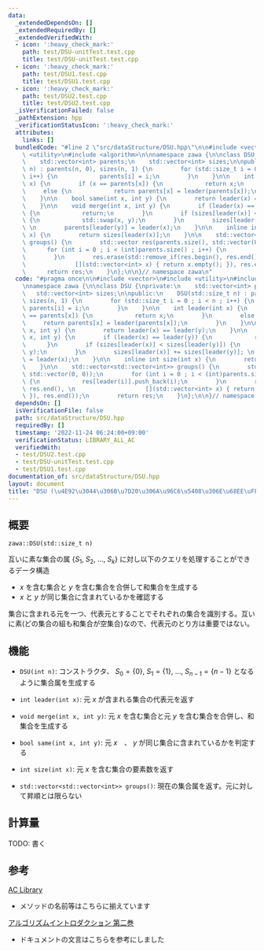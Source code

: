 ```yaml
---
data:
  _extendedDependsOn: []
  _extendedRequiredBy: []
  _extendedVerifiedWith:
  - icon: ':heavy_check_mark:'
    path: test/DSU-unitTest.test.cpp
    title: test/DSU-unitTest.test.cpp
  - icon: ':heavy_check_mark:'
    path: test/DSU1.test.cpp
    title: test/DSU1.test.cpp
  - icon: ':heavy_check_mark:'
    path: test/DSU2.test.cpp
    title: test/DSU2.test.cpp
  _isVerificationFailed: false
  _pathExtension: hpp
  _verificationStatusIcon: ':heavy_check_mark:'
  attributes:
    links: []
  bundledCode: "#line 2 \"src/dataStructure/DSU.hpp\"\n\n#include <vector>\n#include\
    \ <utility>\n#include <algorithm>\n\nnamespace zawa {\n\nclass DSU {\nprivate:\n\
    \    std::vector<int> parents;\n    std::vector<int> sizes;\n\npublic:\n    DSU(std::size_t\
    \ n) : parents(n, 0), sizes(n, 1) {\n        for (std::size_t i = 0 ; i < n ;\
    \ i++) {\n            parents[i] = i;\n        }\n    }\n\n    int leader(int\
    \ x) {\n        if (x == parents[x]) {\n            return x;\n        }\n   \
    \     else {\n            return parents[x] = leader(parents[x]);\n        }\n\
    \    }\n\n    bool same(int x, int y) {\n        return leader(x) == leader(y);\n\
    \    }\n\n    void merge(int x, int y) {\n        if (leader(x) == leader(y))\
    \ {\n            return;\n        }\n        if (sizes[leader(x)] < sizes[leader(y)])\
    \ {\n            std::swap(x, y);\n        }\n        sizes[leader(x)] += sizes[leader(y)];\
    \ \n        parents[leader(y)] = leader(x);\n    }\n\n    inline int size(int\
    \ x) {\n        return sizes[leader(x)];\n    }\n\n    std::vector<std::vector<int>>\
    \ groups() {\n        std::vector res(parents.size(), std::vector(0, 0));\n  \
    \      for (int i = 0 ; i < (int)parents.size() ; i++) {\n            res[leader(i)].push_back(i);\n\
    \        }\n        res.erase(std::remove_if(res.begin(), res.end(), \n      \
    \              [](std::vector<int> x) { return x.empty(); }), res.end());\n  \
    \      return res;\n    }\n};\n\n}// namespace zawa\n"
  code: "#pragma once\n\n#include <vector>\n#include <utility>\n#include <algorithm>\n\
    \nnamespace zawa {\n\nclass DSU {\nprivate:\n    std::vector<int> parents;\n \
    \   std::vector<int> sizes;\n\npublic:\n    DSU(std::size_t n) : parents(n, 0),\
    \ sizes(n, 1) {\n        for (std::size_t i = 0 ; i < n ; i++) {\n           \
    \ parents[i] = i;\n        }\n    }\n\n    int leader(int x) {\n        if (x\
    \ == parents[x]) {\n            return x;\n        }\n        else {\n       \
    \     return parents[x] = leader(parents[x]);\n        }\n    }\n\n    bool same(int\
    \ x, int y) {\n        return leader(x) == leader(y);\n    }\n\n    void merge(int\
    \ x, int y) {\n        if (leader(x) == leader(y)) {\n            return;\n  \
    \      }\n        if (sizes[leader(x)] < sizes[leader(y)]) {\n            std::swap(x,\
    \ y);\n        }\n        sizes[leader(x)] += sizes[leader(y)]; \n        parents[leader(y)]\
    \ = leader(x);\n    }\n\n    inline int size(int x) {\n        return sizes[leader(x)];\n\
    \    }\n\n    std::vector<std::vector<int>> groups() {\n        std::vector res(parents.size(),\
    \ std::vector(0, 0));\n        for (int i = 0 ; i < (int)parents.size() ; i++)\
    \ {\n            res[leader(i)].push_back(i);\n        }\n        res.erase(std::remove_if(res.begin(),\
    \ res.end(), \n                    [](std::vector<int> x) { return x.empty();\
    \ }), res.end());\n        return res;\n    }\n};\n\n}// namespace zawa\n"
  dependsOn: []
  isVerificationFile: false
  path: src/dataStructure/DSU.hpp
  requiredBy: []
  timestamp: '2022-11-24 06:24:00+09:00'
  verificationStatus: LIBRARY_ALL_AC
  verifiedWith:
  - test/DSU2.test.cpp
  - test/DSU-unitTest.test.cpp
  - test/DSU1.test.cpp
documentation_of: src/dataStructure/DSU.hpp
layout: document
title: "DSU (\u4E92\u3044\u306B\u7D20\u306A\u96C6\u5408\u306E\u68EE\uFF09"
---
```


## 概要
```
zawa::DSU(std::size_t n)
```

 互いに素な集合の属 $\{S_1,\ S_2,\ \dots ,\ S_k\}$ に対し以下のクエリを処理することができるデータ構造
 - $x$ を含む集合と $y$ を含む集合を合併して和集合を生成する
 - $x$ と $y$ が同じ集合に含まれているかを確認する

集合に含まれる元を一つ、代表元とすることでそれぞれの集合を識別する。互いに素(どの集合の組も和集合が空集合)なので、代表元のとり方は重要ではない。

## 機能

- `DSU(int n)`: コンストラクタ、 $S_0 = \{ 0 \},\ S_1 = \{ 1 \},\ \dots ,\ S_{n - 1} = \{ n - 1 \}$ となるように集合属を生成する

- `int leader(int x)`: 元 $x$ が含まれる集合の代表元を返す

- `void merge(int x, int y)`: 元 $x$ を含む集合と元 $y$ を含む集合を合併し、和集合を生成する

- `bool same(int x, int y)`:  元 $x$　、 $y$ が同じ集合に含まれているかを判定する

- `int size(int x)`: 元 $x$ を含む集合の要素数を返す

- `std::vector<std::vector<int>> groups()`: 現在の集合属を返す。元に対して昇順とは限らない

## 計算量

TODO: 書く

## 参考

[AC Library](https://atcoder.github.io/ac-library/document_ja/dsu.html)
- メソッドの名前等はこちらに揃えています

[アルゴリズムイントロダクション 第二巻](https://www.kindaikagaku.co.jp/book_list/detail/9784764904071/)
- ドキュメントの文言はこちらを参考にしました
